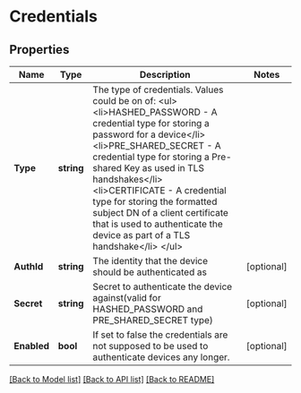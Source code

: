 # Credentials

## Properties

Name | Type | Description | Notes
------------ | ------------- | ------------- | -------------
**Type** | **string** | The type of credentials. Values could be on of:  &lt;ul&gt;   &lt;li&gt;HASHED_PASSWORD - A credential type for storing a password for a device&lt;/li&gt;   &lt;li&gt;PRE_SHARED_SECRET - A credential type for storing a Pre-shared Key as used in TLS handshakes&lt;/li&gt;   &lt;li&gt;CERTIFICATE - A credential type for storing the formatted subject DN of a client certificate that is used to authenticate the device as part of a TLS handshake&lt;/li&gt;  &lt;/ul&gt; | 
**AuthId** | **string** | The identity that the device should be authenticated as | [optional] 
**Secret** | **string** | Secret to authenticate the device against(valid for HASHED_PASSWORD and PRE_SHARED_SECRET type) | [optional] 
**Enabled** | **bool** | If set to false the credentials are not supposed to be used to authenticate devices any longer. | [optional] 

[[Back to Model list]](../README.md#documentation-for-models) [[Back to API list]](../README.md#documentation-for-api-endpoints) [[Back to README]](../README.md)


